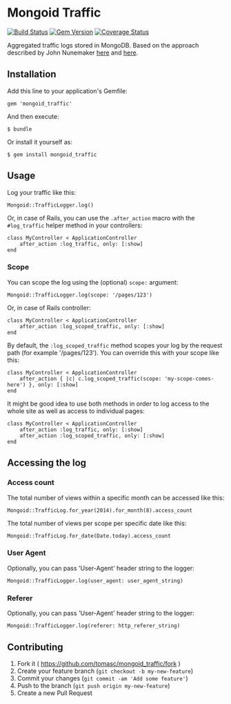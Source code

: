 # Mongoid Traffic

[![Build Status](https://travis-ci.org/tomasc/mongoid_traffic.svg)](https://travis-ci.org/tomasc/mongoid_traffic) [![Gem Version](https://badge.fury.io/rb/mongoid_traffic.svg)](http://badge.fury.io/rb/mongoid_traffic) [![Coverage Status](https://img.shields.io/coveralls/tomasc/mongoid_traffic.svg)](https://coveralls.io/r/tomasc/mongoid_traffic)

Aggregated traffic logs stored in MongoDB. Based on the approach described by John Nunemaker [here](http://www.railstips.org/blog/archives/2011/06/28/counters-everywhere/) and [here](http://www.railstips.org/blog/archives/2011/07/31/counters-everywhere-part-2/).

## Installation

Add this line to your application's Gemfile:

	gem 'mongoid_traffic'

And then execute:

	$ bundle

Or install it yourself as:

	$ gem install mongoid_traffic

## Usage

Log your traffic like this:

	Mongoid::TrafficLogger.log()

Or, in case of Rails, you can use the `.after_action` macro with the `#log_traffic` helper method in your controllers:

	class MyController < ApplicationController
		after_action :log_traffic, only: [:show]
	end

### Scope

You can scope the log using the (optional) `scope:` argument:

	Mongoid::TrafficLogger.log(scope: '/pages/123')

Or, in case of Rails controller:

	class MyController < ApplicationController
		after_action :log_scoped_traffic, only: [:show]
	end

By default, the `:log_scoped_traffic` method scopes your log by the request path (for example '/pages/123'). You can override this with your scope like this:

	class MyController < ApplicationController
		after_action { |c| c.log_scoped_traffic(scope: 'my-scope-comes-here') }, only: [:show]
	end

It might be good idea to use both methods in order to log access to the whole site as well as access to individual pages:

	class MyController < ApplicationController
		after_action :log_traffic, only: [:show]
		after_action :log_scoped_traffic, only: [:show]
	end

## Accessing the log

### Access count

The total number of views within a specific month can be accessed like this:

	Mongoid::TrafficLog.for_year(2014).for_month(8).access_count

The total number of views per scope per specific date like this:

	Mongoid::TrafficLog.for_date(Date.today).access_count

### User Agent

Optionally, you can pass 'User-Agent' header string to the logger:

	Mongoid::TrafficLogger.log(user_agent: user_agent_string)

### Referer

Optionally, you can pass 'User-Agent' header string to the logger:

	Mongoid::TrafficLogger.log(referer: http_referer_string)

## Contributing

1. Fork it ( https://github.com/tomasc/mongoid_traffic/fork )
2. Create your feature branch (`git checkout -b my-new-feature`)
3. Commit your changes (`git commit -am 'Add some feature'`)
4. Push to the branch (`git push origin my-new-feature`)
5. Create a new Pull Request
